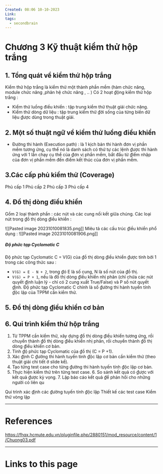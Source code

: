 ```yaml
---
Created: 08:06 10-10-2023
Link: 
tags:
  - secondbrain
---
```


# Chương 3 Kỹ thuật kiểm thử hộp trắng

## 1. Tổng quát về kiểm thử hộp trắng
Kiểm thử hộp trắng là kiểm thử một thành phần mềm (hàm chức năng, module chức năng ,phân hệ chức năng , .. )
Có 2 hoạt ₫ộng kiểm thử hộp trắng : 
- Kiểm thử luồng điều khiển : tập trung kiểm thử thuật giải chức năng. 
- Kiểm thử dòng dữ liệu : tập trung kiểm thử ₫ời sống của từng biến dữ liệu ₫ược dùng trong thuật giải.
## 2. Một số thuật ngữ về kiểm thử luồng điều khiển
- Đường thi hành (Execution path) : là 1 kịch bản thi hành đơn vị phần mềm tương ứng, cụ thể nó là danh sách có thứ tự các lệnh ₫ược thi hành ứng với 1 lần chạy cụ thể của ₫ơn vị phần mềm, bắt đầu từ ₫iểm nhập của đơn vị phần mềm đến điểm kết thúc của đơn vị phần mềm.
## 3.Các cấp phủ kiểm thử (Coverage)
Phủ cấp 1
Phủ cấp 2
Phủ cấp 3
Phủ cấp 4
## 4. Đồ thị dòng điều khiển
Gồm 2 loại thành phần : các nút và các cung nối kết giữa chúng. Các loại nút trong ₫ồ thị dòng ₫iều khiển :

![[Pasted image 20231010081835.png]]
Miêu tả các cấu trúc ₫iều khiển phổ dụng :
![[Pasted image 20231010081906.png]]

##### Độ phức tạp Cyclomatic C
Độ phức tạp Cyclomatic C = V(G) của ₫ồ thị dòng ₫iều khiển ₫ược tính bởi 1 trong các công thức sau : 
- `V(G) = E - N + 2`, trong ₫ó E là số cung, N là số nút của ₫ồ thị. 
- `V(G) = P + 1`, nếu là đồ thị dòng ₫iều khiển nhị phân (chỉ chứa các nút quyết ₫ịnh luận lý - chỉ có 2 cung xuất True/False) và P số nút quyết ₫ịnh. Độ phức tạp Cyclomatic C chính là số ₫ường thi hành tuyến tính ₫ộc lập của TPPM cần kiểm thử.

## 5. Đồ thị dòng ₫iều khiển cơ bản

## 6. Qui trình kiểm thử hộp trắng
1. Từ TPPM cần kiểm thử, xây dựng ₫ồ thị dòng ₫iều khiển tương ứng, rồi chuyển thành ₫ồ thị dòng ₫iều khiển nhị phân, rồi chuyển thành ₫ồ thị dòng ₫iều khiển cơ bản.
2.  Tính ₫ộ phức tạp Cyclomatic của ₫ồ thị (C = P +1). 
3.  Xác ₫ịnh C ₫ường thi hành tuyến tính ₫ộc lập cơ bản cần kiểm thử (theo thuật giải chi tiết ở slide kế).
4. Tạo từng test case cho từng ₫ường thi hành tuyến tính ₫ộc lập cơ bản. 
5.  Thực hiện kiểm thử trên từng test case. 6. So sánh kết quả có ₫ược với kết quả ₫ược kỳ vọng. 7. Lập báo cáo kết quả ₫ể phản hồi cho những người có liên qu

Qui trình xác ₫ịnh các ₫ường tuyến tính ₫ộc lập
Thiết kế các test case
Kiểm thử vòng lặp



--- 
# References
https://fhqx.hcmute.edu.vn/pluginfile.php/2880151/mod_resource/content/1/Chuong03.pdf


--- 
# Links to this page

